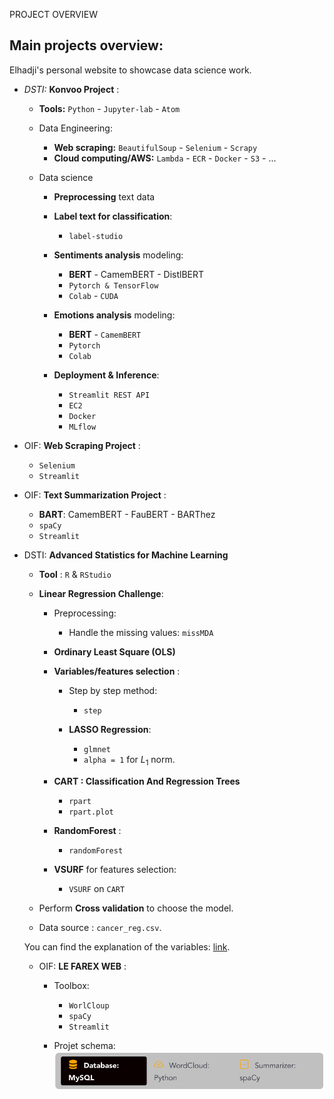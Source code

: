 PROJECT OVERVIEW

## Main projects overview:
Elhadji's personal website to showcase data science work.

- *DSTI:* **Konvoo Project** :

  - **Tools:** `Python` - `Jupyter-lab` - `Atom`

  - Data Engineering:
    - **Web scraping:** `BeautifulSoup` - `Selenium` - `Scrapy`
    - **Cloud computing/AWS:**  `Lambda` - `ECR` - `Docker` - `S3` - ...

  - Data science
    - **Preprocessing** text data
    - **Label text for classification**:
      - `label-studio`

    - **Sentiments analysis** modeling:
      - **BERT** - CamemBERT - DistlBERT
      - `Pytorch & TensorFlow`
      - `Colab` - `CUDA`

    - **Emotions analysis** modeling:
      - **BERT** - `CamemBERT`
      - `Pytorch`
      - `Colab`

    - **Deployment & Inference**:
      - `Streamlit REST API`
      - `EC2`
      - `Docker`
      - `MLflow`

- OIF: **Web Scraping Project** :
  - `Selenium`
  - `Streamlit`

- OIF: **Text Summarization Project** :
  - **BART**: CamemBERT - FauBERT - BARThez
  - `spaCy`
  - `Streamlit`

- DSTI: **Advanced Statistics for Machine Learning**

  - **Tool** : `R`  & `RStudio`

  - **Linear Regression Challenge**:
    - Preprocessing:
      - Handle the missing values: `missMDA`

    - **Ordinary Least Square (OLS)**

    - __Variables/features selection__ :
      - Step by step method:
        - `step`

      - **LASSO Regression**:
        - `glmnet`
        - `alpha = 1` for $L_1$ norm.

    - **CART : Classification And Regression Trees**
      - `rpart`
      - `rpart.plot`

    - **RandomForest** :
      - `randomForest`

    - **VSURF** for features selection:
      - `VSURF` on `CART`

  - Perform __Cross validation__ to choose the model.

  - Data source : `cancer_reg.csv`.

  You can find the explanation of the variables:
  [link](https://data.world/exercises/linear-regression-exercise-1/workspace/file?filename=cancer_reg.csv).

  - OIF: **LE FAREX WEB** :
    - Toolbox:
      - `WorlCloup`
      - `spaCy`
      - `Streamlit`

    - Projet schema:
    ![farex](https://github.com/engom/my_Webpage/raw/main/farex.png)
